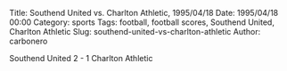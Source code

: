 Title: Southend United vs. Charlton Athletic, 1995/04/18
Date: 1995/04/18 00:00
Category: sports
Tags: football, football scores, Southend United, Charlton Athletic
Slug: southend-united-vs-charlton-athletic
Author: carbonero


Southend United 2 - 1 Charlton Athletic
